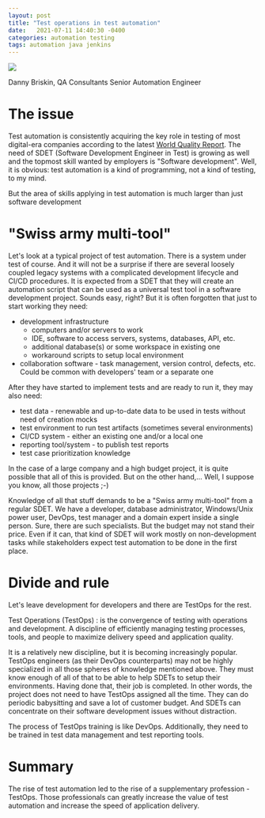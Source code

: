 ```yaml
---
layout: post
title: "Test operations in test automation"
date:   2021-07-11 14:40:30 -0400
categories: automation testing 
tags: automation java jenkins 
---
```

![](/images/testops_testautomation.jpg)

Danny Briskin, QA Consultants Senior Automation Engineer


# The issue
Test automation is consistently acquiring the key role in testing of most digital-era companies
according to the latest [World Quality Report](https://www.capgemini.com/research/world-quality-report-wqr-20-21/). The need of SDET (Software Development Engineer in Test) is growing as well and the topmost skill wanted by employers is "Software development". Well, it is obvious: test automation is a kind of programming, not a kind of testing, to my mind.

But the area of skills applying in test automation is much larger than just software development

# "Swiss army multi-tool"
Let's look at a typical project of test automation. There is a system under test of course. And it will not be a surprise if there are several loosely coupled legacy systems with a complicated development lifecycle and CI/CD procedures.
It is expected from a SDET that they will create an automation script that can be used as a universal test tool in a software development project.
Sounds easy, right?
But it is often forgotten that just to start working they need:
- development infrastructure
    - computers and/or servers to work
    - IDE, software to access servers, systems, databases, API, etc.
    - additional database(s) or some workspace in existing one
    - workaround scripts to setup local environment
- collaboration software - task management, version control, defects, etc. Could be common with developers' team or a separate one

After they have started to implement tests and are ready to run it, they may also need:
- test data - renewable and up-to-date data to be used in tests without need of creation mocks
- test environment to run test artifacts (sometimes several environments)
- CI/CD system - either an existing one and/or a local one 
- reporting tool/system - to publish test reports
- test case prioritization knowledge

In the case of a large company and a high budget project, it is quite possible that all of this is provided. But on the other hand,... Well, I suppose you know, all those projects ;-)

Knowledge of all that stuff demands to be a "Swiss army multi-tool" from a regular SDET. We have a developer, database administrator, Windows/Unix power user, DevOps, test manager and a domain expert inside a single person.
Sure, there are such specialists. But the budget may not stand their price.
Even if it can, that kind of SDET will work mostly on non-development tasks while stakeholders expect test automation to be done in the first place.

# Divide and rule
Let's leave development for developers and there are TestOps for the rest. 

Test Operations (TestOps)
: is the convergence of testing with operations and development. A discipline of efficiently managing testing processes, tools, and people to maximize delivery speed and application quality. 

It is a relatively new discipline, but it is becoming increasingly popular. TestOps engineers (as their DevOps counterparts) may not be highly specialized in all those spheres of knowledge mentioned above. They must know enough of all of that to be able to help SDETs to setup their environments.
Having done that, their job is completed. In other words, the project does not need to have TestOps assigned all the time. They can do periodic babysitting and save a lot of customer budget.
And SDETs can concentrate on their software development issues without distraction.

The process of TestOps training is like DevOps. Additionally, they need to be trained in test data management and test reporting tools.

# Summary
The rise of test automation led to the rise of a supplementary profession - TestOps. Those professionals can greatly increase the value of test automation and increase the speed of application delivery.
